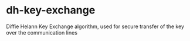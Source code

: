 # dh-key-exchange
Diffie Helann Key Exchange algorithm, used for secure transfer of the key over the communication lines
